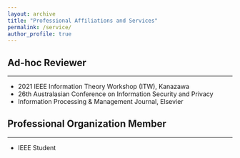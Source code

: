 ```yaml
---
layout: archive
title: "Professional Affiliations and Services"
permalink: /service/
author_profile: true
---
```


## Ad-hoc Reviewer

---
* 2021 IEEE Information Theory Workshop (ITW), Kanazawa
* 26th Australasian Conference on Information Security and Privacy
* Information Processing & Management Journal, Elsevier

## Professional Organization Member

---
* IEEE Student